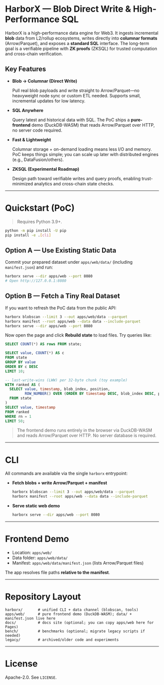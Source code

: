 # HarborX — Blob Direct Write & High-Performance SQL

HarborX is a high-performance data engine for Web3. It ingests incremental **blob** data from L2/rollup ecosystems, writes directly into **columnar formats** (Arrow/Parquet), and exposes a **standard SQL** interface. The long-term goal is a verifiable pipeline with **ZK proofs** (ZKSQL) for trusted computation and cross-chain verification.

## Key Features

- **Blob → Columnar (Direct Write)**
    
    Pull real blob payloads and write straight to Arrow/Parquet—no heavyweight node sync or custom ETL needed. Supports small, incremental updates for low latency.
    
- **SQL Anywhere**
    
    Query latest and historical data with SQL. The PoC ships a **pure-frontend** demo (DuckDB-WASM) that reads Arrow/Parquet over HTTP, no server code required.
    
- **Fast & Lightweight**
    
    Columnar storage + on-demand loading means less I/O and memory. PoC keeps things simple; you can scale up later with distributed engines (e.g., DataFusion/others).
    
- **ZKSQL (Experimental Roadmap)**
    
    Design path toward verifiable writes and query proofs, enabling trust-minimized analytics and cross-chain state checks.
    

---

# Quickstart (PoC)

> Requires Python 3.9+.
> 

```bash
python -m pip install -U pip
pip install -e .[cli]

```

## Option A — Use Existing Static Data

Commit your prepared dataset under `apps/web/data/` (including `manifest.json`) and run:

```bash
harborx serve --dir apps/web --port 8080
# Open http://127.0.0.1:8080

```

## Option B — Fetch a Tiny Real Dataset

If you want to refresh the PoC data from the public API:

```bash
harborx blobscan --limit 3 --out apps/web/data --parquet
harborx manifest --root apps/web --data data --include-parquet
harborx serve --dir apps/web --port 8080

```

Now open the page and click **Rebuild state** to load files. Try queries like:

```sql
SELECT COUNT(*) AS rows FROM state;

SELECT value, COUNT(*) AS c
FROM state
GROUP BY value
ORDER BY c DESC
LIMIT 10;

-- last-write-wins (LWW) per 32-byte chunk (toy example)
WITH ranked AS (
  SELECT value, timestamp, blob_index, position,
         ROW_NUMBER() OVER (ORDER BY timestamp DESC, blob_index DESC, position DESC) rn
  FROM state
)
SELECT value, timestamp
FROM ranked
WHERE rn = 1
LIMIT 50;

```

> The frontend demo runs entirely in the browser via DuckDB-WASM and reads Arrow/Parquet over HTTP. No server database is required.
> 

---

# CLI

All commands are available via the single `harborx` entrypoint:

- **Fetch blobs + write Arrow/Parquet + manifest**
    
    ```bash
    harborx blobscan --limit 3 --out apps/web/data --parquet
    harborx manifest --root apps/web --data data --include-parquet
    
    ```
    
- **Serve static web demo**
    
    ```bash
    harborx serve --dir apps/web --port 8080
    
    ```

---

# Frontend Demo

- Location: `apps/web/`
- Data folder: `apps/web/data/`
- Manifest: `apps/web/data/manifest.json` (lists Arrow/Parquet files)

The app resolves file paths **relative to the manifest**. 

---

# Repository Layout

```base
harborx/       # unified CLI + data channel (blobscan, tools)
apps/web/      # pure frontend demo (DuckDB-WASM); data/ + manifest.json live here
docs/          # docs site (optional; you can copy apps/web here for Pages)
bench/         # benchmarks (optional; migrate legacy scripts if needed)
legacy/        # archived/older code and experiments

```

---

# License

Apache-2.0. See `LICENSE`.